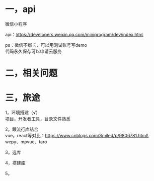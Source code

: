 # 一，api
微信小程序

api：https://developers.weixin.qq.com/miniprogram/dev/index.html

ps：微信不绑卡，可以用测试账号写demo\
代码永久保存可以申请云服务


# 二，相关问题


# 三，旅途
1，环境搭建（√）\
项目，开发者工具，目录文件熟悉

2，跟流行库结合\
vue，react等对比：https://www.cnblogs.com/Smiled/p/9806781.html\
wepy、mpvue、taro

3，选库

4，搭建库


5，
